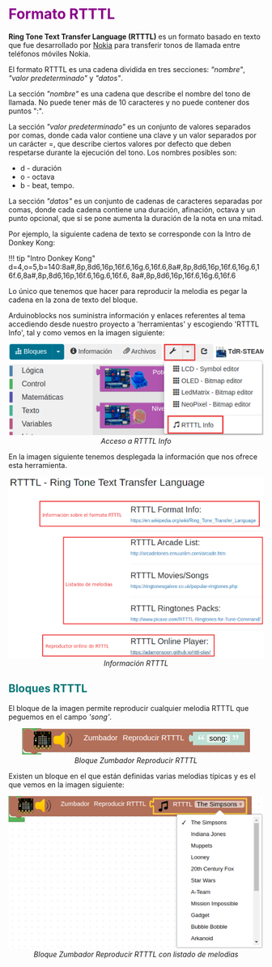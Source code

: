 # <FONT COLOR=#8B008B>Formato RTTTL</font>
**Ring Tone Text Transfer Language (RTTTL)** es un formato basado en texto que fue desarrollado por [Nokia](https://es.wikipedia.org/wiki/Nokia) para transferir tonos de llamada entre teléfonos móviles Nokia.

El formato RTTTL es una cadena dividida en tres secciones: *"nombre"*, *"valor predeterminado"* y *"datos"*.

La sección *"nombre"* es una cadena que describe el nombre del tono de llamada. No puede tener más de 10 caracteres y no puede contener dos puntos ":".

La sección *"valor predeterminado"* es un conjunto de valores separados por comas, donde cada valor contiene una clave y un valor separados por un carácter =, que describe ciertos valores por defecto que deben respetarse durante la ejecución del tono. Los nombres posibles son:

* d - duración
* o - octava
* b - beat, tempo.

La sección *"datos"* es un conjunto de cadenas de caracteres separadas por comas, donde cada cadena contiene una duración, afinación, octava y un punto opcional, que si se pone aumenta la duración de la nota en una mitad.

Por ejemplo, la siguiente cadena de texto se corresponde con la Intro de Donkey Kong:

!!! tip "Intro Donkey Kong"
    d=4,o=5,b=140:8a#,8p,8d6,16p,16f.6,16g.6,16f.6,8a#,8p,8d6,16p,16f.6,16g.6,16f.6,8a#,8p,8d6,16p,16f.6,16g.6,16f.6,
    8a#,8p,8d6,16p,16f.6,16g.6,16f.6

Lo único que tenemos que hacer para reproducir la melodia es pegar la cadena en la zona de texto del bloque.

Arduinoblocks nos suministra información y enlaces referentes al tema accediendo desde nuestro proyecto a 'herramientas' y escogiendo 'RTTTL Info', tal y como vemos en la imagen siguiente:

<center>

![Acceso a RTTTL Info](../img/prog/AB/Acceso-herramientas.png)  
*Acceso a RTTTL Info*

</center>

En la imagen siguiente tenemos desplegada la información que nos ofrece esta herramienta.

<center>

![Información RTTTL](../img/prog/AB/RTTTL-Info.png)  
*Información RTTTL*

</center>

## <FONT COLOR=#007575>**Bloques RTTTL**</font>
El bloque de la imagen permite reproducir cualquier melodia RTTTL que peguemos en el campo *'song'*.

<center>

![Bloque Zumbador Reproducir RTTTL](../img/prog/AB/BRepro_RTTTL.png)  
*Bloque Zumbador Reproducir RTTTL*

</center>

Existen un bloque en el que están definidas varias melodias típicas y es el que vemos en la imagen siguiente:

<center>

![Bloque Zumbador Reproducir RTTTL con listado de melodias](../img/prog/AB/BRepro_RTTTL_lista.png)  
*Bloque Zumbador Reproducir RTTTL con listado de melodias*

</center>